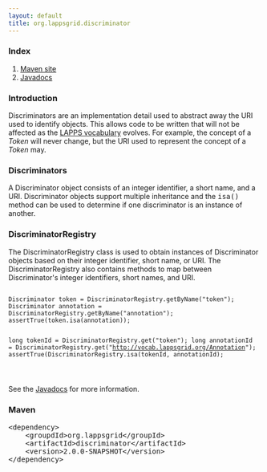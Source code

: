 ```yaml
---
layout: default
title: org.lappsgrid.discriminator
---
```


<section>
<h3>Index</h3>
<ol>
<li><a href="site/index.html">Maven site</a></li>
<li><a href="site/apidocs/index.html">Javadocs</a></li>
</ol>
</section>

<section>
<h3>Introduction</h3>
<p>Discriminators are an implementation detail used to abstract away the URI used to
identify objects. This allows code to be written that will not be affected as the 
<a href="http://vocab.lappsgrid.org">LAPPS vocabulary</a> evolves.  For example, the
concept of a <i>Token</i> will never change, but the URI used to represent the concept
of a <i>Token</i> may.</p>

<h3>Discriminators</h3>
<p>A Discriminator object consists of an integer identifier, a short name, and a URI.
Discriminator objects support multiple inheritance and the <tt>isa()</tt> method can
be used to determine if one discriminator is an instance of another.
</p>

<h3>DiscriminatorRegistry</h3>
<p>The DiscriminatorRegistry class is used to obtain instances of Discriminator objects
based on their integer identifier, short name, or URI.  The DiscriminatorRegistry also
contains methods to map between Discriminator's integer identifiers, short names, and URI.
</p>
<pre><code>
Discriminator token = DiscriminatorRegistry.getByName("token");
Discriminator annotation = DiscriminatorRegistry.getByName("annotation");
assertTrue(token.isa(annotation));

long tokenId = DiscriminatorRegistry.get("token");
long annotationId = DiscriminatorRegistry.get("http://vocab.lappsgrid.org/Annotation");
assertTrue(DiscriminatorRegistry.isa(tokenId, annotationId);

</code></pre>

<p>See the <a href="site/apidocs/index.html">Javadocs</a> for more information.

<h3>Maven</h3>

<pre>
&lt;dependency>
	&lt;groupdId>org.lappsgrid&lt;/groupId>
	&lt;artifactId>discriminator&lt;/artifactId>
	&lt;version>2.0.0-SNAPSHOT&lt;/version>
&lt;/dependency>
</pre>
</section>
